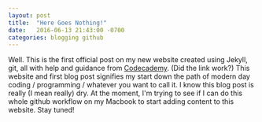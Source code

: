 ```yaml
---
layout: post
title:  "Here Goes Nothing!"
date:   2016-06-13 21:43:00 -0700
categories: blogging github
---
```

Well. This is the first official post on my new website created using Jekyll, git, all with help and guidance from [Codecademy][Codecademy]. (Did the link work?) This website and first blog post signifies my start down the path of modern day coding / programming / whatever you want to call it. I know this blog post is really (I mean really) dry. At the moment, I'm trying to see if I can do this whole github workflow on my Macbook to start adding content to this website. Stay tuned!

[Codecademy]: http://www.codecademy.com
